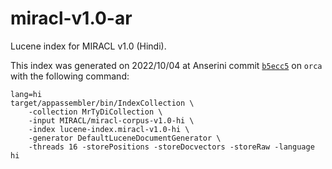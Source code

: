 # miracl-v1.0-ar

Lucene index for MIRACL v1.0 (Hindi).

This index was generated on 2022/10/04 at Anserini commit [`b5ecc5`](https://github.com/castorini/anserini/commit/b5ecc5aff79ddfc82b175f6bd3048f5039f0480f) on `orca` with the following command:
```
lang=hi
target/appassembler/bin/IndexCollection \
    -collection MrTyDiCollection \
    -input MIRACL/miracl-corpus-v1.0-hi \
    -index lucene-index.miracl-v1.0-hi \
    -generator DefaultLuceneDocumentGenerator \
    -threads 16 -storePositions -storeDocvectors -storeRaw -language hi
```
